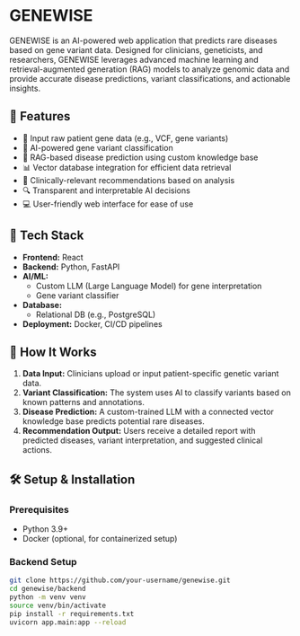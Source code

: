 # GENEWISE

GENEWISE is an AI-powered web application that predicts rare diseases based on gene variant data. Designed for clinicians, geneticists, and researchers, GENEWISE leverages advanced machine learning and retrieval-augmented generation (RAG) models to analyze genomic data and provide accurate disease predictions, variant classifications, and actionable insights.

## 🚀 Features

- 🧬 Input raw patient gene data (e.g., VCF, gene variants)
- 🤖 AI-powered gene variant classification
- 🧠 RAG-based disease prediction using custom knowledge base
- 📊 Vector database integration for efficient data retrieval
- 🧾 Clinically-relevant recommendations based on analysis
- 🔍 Transparent and interpretable AI decisions
- 💻 User-friendly web interface for ease of use

## 🧩 Tech Stack

- **Frontend:** React
- **Backend:** Python, FastAPI
- **AI/ML:** 
  - Custom LLM (Large Language Model) for gene interpretation
  - Gene variant classifier
- **Database:** 
  - Relational DB (e.g., PostgreSQL)
- **Deployment:** Docker, CI/CD pipelines

## 🧪 How It Works

1. **Data Input:** Clinicians upload or input patient-specific genetic variant data.
2. **Variant Classification:** The system uses AI to classify variants based on known patterns and annotations.
3. **Disease Prediction:** A custom-trained LLM with a connected vector knowledge base predicts potential rare diseases.
4. **Recommendation Output:** Users receive a detailed report with predicted diseases, variant interpretation, and suggested clinical actions.

## 🛠️ Setup & Installation

### Prerequisites

- Python 3.9+
- Docker (optional, for containerized setup)

### Backend Setup

```bash
git clone https://github.com/your-username/genewise.git
cd genewise/backend
python -m venv venv
source venv/bin/activate
pip install -r requirements.txt
uvicorn app.main:app --reload
